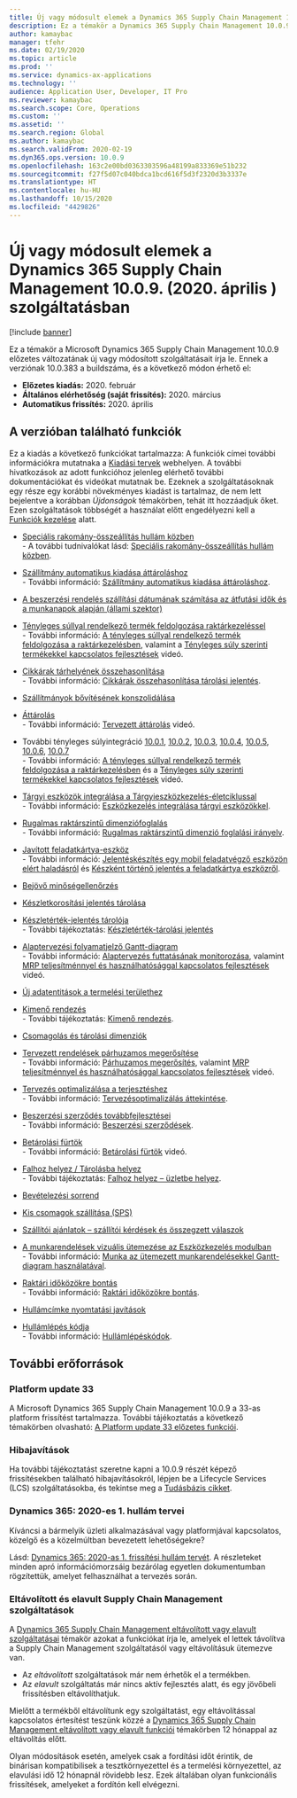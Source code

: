 ```yaml
---
title: Új vagy módosult elemek a Dynamics 365 Supply Chain Management 10.0.9. (2020. április ) szolgáltatásban
description: Ez a témakör a Dynamics 365 Supply Chain Management 10.0.9 új vagy módosított szolgáltatásait írja le.
author: kamaybac
manager: tfehr
ms.date: 02/19/2020
ms.topic: article
ms.prod: ''
ms.service: dynamics-ax-applications
ms.technology: ''
audience: Application User, Developer, IT Pro
ms.reviewer: kamaybac
ms.search.scope: Core, Operations
ms.custom: ''
ms.assetid: ''
ms.search.region: Global
ms.author: kamaybac
ms.search.validFrom: 2020-02-19
ms.dyn365.ops.version: 10.0.9
ms.openlocfilehash: 163c2e00bd0363303596a48199a833369e51b232
ms.sourcegitcommit: f27f5d07c040bdca1bcd616f5d3f2320d3b3337e
ms.translationtype: HT
ms.contentlocale: hu-HU
ms.lasthandoff: 10/15/2020
ms.locfileid: "4429826"
---
```

# <a name="whats-new-or-changed-in-dynamics-365-supply-chain-management-1009-april-2020"></a>Új vagy módosult elemek a Dynamics 365 Supply Chain Management 10.0.9. (2020. április ) szolgáltatásban

[!include [banner](../includes/banner.md)]

Ez a témakör a Microsoft Dynamics 365 Supply Chain Management 10.0.9 előzetes változatának új vagy módosított szolgáltatásait írja le. Ennek a verziónak 10.0.383 a buildszáma, és a következő módon érhető el:

- **Előzetes kiadás:** 2020. február
- **Általános elérhetőség (saját frissítés):** 2020. március
- **Automatikus frissítés:** 2020. április

## <a name="features-included-in-this-release"></a>A verzióban található funkciók

Ez a kiadás a következő funkciókat tartalmazza: A funkciók címei további információkra mutatnaka a [Kiadási tervek](https://docs.microsoft.com/dynamics365/release-plans/) webhelyen. A további hivatkozások az adott funkcióhoz jelenleg elérhető további dokumentációkat és videókat mutatnak be. Ezeknek a szolgáltatásoknak egy része egy korábbi növekményes kiadást is tartalmaz, de nem lett bejelentve a korábban *Újdonságok* témakörben, tehát itt hozzáadjuk őket. Ezen szolgáltatások többségét a használat előtt engedélyezni kell a [Funkciók kezelése](../../fin-ops-core/fin-ops/get-started/feature-management/feature-management-overview.md) alatt.

- [Speciális rakomány-összeállítás hullám közben](https://docs.microsoft.com/dynamics365-release-plan/2019wave2/dynamics365-supply-chain-management/advanced-load-building-during-wave)<br> - A további tudnivalókat lásd: [Speciális rakomány-összeállítás hullám közben](../warehousing/advanced-load-building-during-wave.md).

- [Szállítmány automatikus kiadása áttároláshoz](https://docs.microsoft.com/dynamics365-release-plan/2019wave2/dynamics365-supply-chain-management/auto-release-shipment-cross-dock)<br> - További információ: [Szállítmány automatikus kiadása áttároláshoz](../warehousing/auto-release-shipment-for-cross-docking.md).

- [A beszerzési rendelés szállítási dátumának számítása az átfutási idők és a munkanapok alapján (állami szektor)](https://docs.microsoft.com/dynamics365-release-plan/2020wave1/dynamics365-supply-chain-management/calculate-po-delivery-date-based-lead-times-working-days-public-sector)

- [Tényleges súllyal rendelkező termék feldolgozása raktárkezeléssel](https://docs.microsoft.com/dynamics365-release-plan/2020wave1/dynamics365-supply-chain-management/catch-weight-product-processing-warehouse-management)<br> - További információ: [A tényleges súllyal rendelkező termék feldolgozása a raktárkezelésben](../warehousing/catch-weight-processing.md), valamint a [Tényleges súly szerinti termékekkel kapcsolatos fejlesztések](https://www.microsoft.com/videoplayer/embed/RE4jzx8) videó.

- [Cikkárak tárhelyének összehasonlítása](https://docs.microsoft.com/dynamics365-release-plan/2020wave1/dynamics365-supply-chain-management/compare-item-price-storage)<br> - További információ: [Cikkárak összehasonlítása tárolási jelentés](../cost-management/compare-item-price.md).

- [Szállítmányok bővítésének konszolidálása](https://docs.microsoft.com/dynamics365-release-plan/2019wave2/dynamics365-supply-chain-management/consolidate-shipment-enhancements)

- [Áttárolás](https://docs.microsoft.com/dynamics365-release-plan/2019wave2/dynamics365-supply-chain-management/planned-cross-docking)<br> - További információ: [Tervezett áttárolás](https://www.microsoft.com/videoplayer/embed/RE4f7LF) videó.

- További tényleges súlyintegráció [10.0.1](https://docs.microsoft.com/dynamics365-release-plan/2019wave2/dynamics365-supply-chain-management/further-catch-weight-integration-10.0.1), [10.0.2](https://docs.microsoft.com/dynamics365-release-plan/2019wave2/dynamics365-supply-chain-management/further-catch-weight-integration-10.0.2), [10.0.3](https://docs.microsoft.com/dynamics365-release-plan/2019wave2/dynamics365-supply-chain-management/further-catch-weight-integration-10.0.3), [10.0.4](https://docs.microsoft.com/dynamics365-release-plan/2019wave2/dynamics365-supply-chain-management/further-catch-weight-integration-10.0.4), [10.0.5](https://docs.microsoft.com/dynamics365-release-plan/2019wave2/dynamics365-supply-chain-management/further-catch-weight-integration-10.0.5), [10.0.6](https://docs.microsoft.com/dynamics365-release-plan/2019wave2/dynamics365-supply-chain-management/further-catch-weight-integration-10.0.6), [10.0.7](https://docs.microsoft.com/dynamics365-release-plan/2019wave2/dynamics365-supply-chain-management/further-catch-weight-integration-10.0.7)<br> - További információ: [A tényleges súllyal rendelkező termék feldolgozása a raktárkezelésben](../warehousing/catch-weight-processing.md) és a [Tényleges súly szerinti termékekkel kapcsolatos fejlesztések](https://www.microsoft.com/videoplayer/embed/RE4jzx8) videó.

- [Tárgyi eszközök integrálása a Tárgyieszközkezelés-életciklussal](https://docs.microsoft.com/dynamics365-release-plan/2020wave1/dynamics365-supply-chain-management/fixed-assets-integration-asset-management-lifecycle)<br> - További információ: [Eszközkezelés integrálása tárgyi eszközökkel](../asset-management/integration-to-fixed-assets/fixed-asset-integration.md).

- [Rugalmas raktárszintű dimenziófoglalás](https://docs.microsoft.com/dynamics365-release-plan/2019wave2/dynamics365-supply-chain-management/flexible-warehouse-level-dimension-reservation)<br> - További információ: [Rugalmas raktárszintű dimenzió foglalási irányelv](../warehousing/flexible-warehouse-level-dimension-reservation.md).

- [Javított feladatkártya-eszköz](https://docs.microsoft.com/dynamics365-release-plan/2020wave1/dynamics365-supply-chain-management/improved-job-card-device)<br> - További információ: [Jelentéskészítés egy mobil feladatvégző eszközön elért haladásról](../production-control/tasks/report-progress-mobile-job-device.md) és [Készként történő jelentés a feladatkártya eszközről](../production-control/report-finished-job-device.md).

- [Bejövő minőségellenőrzés](https://docs.microsoft.com/dynamics365-release-plan/2019wave2/dynamics365-supply-chain-management/inbound-quality-check)

- [Készletkorosítási jelentés tárolása](https://docs.microsoft.com/dynamics365-release-plan/2019wave2/dynamics365-supply-chain-management/inventory-aging-report-storage)

- [Készletérték-jelentés tárolója](https://docs.microsoft.com/dynamics365-release-plan/2019wave2/dynamics365-supply-chain-management/inventory-value-report-storage)<br> - További tájékoztatás: [Készletérték-tárolási jelentés](../cost-management/inventory-value-report-storage.md)

- [Alaptervezési folyamatjelző Gantt-diagram](https://docs.microsoft.com/dynamics365-release-plan/2019wave2/dynamics365-supply-chain-management/master-planning-progress-gantt-chart)<br> - További információ: [Alaptervezés futtatásának monitorozása](../master-planning/tasks/monitor-master-planning-run.md), valamint [MRP teljesítménnyel és használhatósággal kapcsolatos fejlesztések](https://www.microsoft.com/videoplayer/embed/RE4myrJ) videó.

- [Új adatentitások a termelési területhez](https://docs.microsoft.com/dynamics365-release-plan/2020wave1/dynamics365-supply-chain-management/new-data-entities-manufacturing-area)

- [Kimenő rendezés](https://docs.microsoft.com/dynamics365-release-plan/2019wave2/dynamics365-supply-chain-management/outbound-sorting)<br> - További tájékoztatás: [Kimenő rendezés](../warehousing/outbound-sorting.md).

- [Csomagolás és tárolási dimenziók](https://docs.microsoft.com/dynamics365-release-plan/2019wave2/dynamics365-supply-chain-management/packing-vs.-storage-dimensions)

- [Tervezett rendelések párhuzamos megerősítése](https://docs.microsoft.com/dynamics365-release-plan/2019wave2/dynamics365-supply-chain-management/parallelized-firming-planned-orders)<br> - További információ: [Párhuzamos megerősítés](../master-planning/maintain-planned-orders.md#parallelize-firming), valamint [MRP teljesítménnyel és használhatósággal kapcsolatos fejlesztések](https://www.microsoft.com/videoplayer/embed/RE4myrJ) videó.

- [Tervezés optimalizálása a terjesztéshez](https://docs.microsoft.com/dynamics365-release-plan/2019wave2/dynamics365-supply-chain-management/planning-optimization-distribution)<br> - További információ: [Tervezésoptimalizálás áttekintése](../master-planning/planning-optimization/planning-optimization-overview.md).

- [Beszerzési szerződés továbbfejlesztései](https://docs.microsoft.com/dynamics365-release-plan/2019wave2/dynamics365-supply-chain-management/purchase-agreement-enhancements)<br> - További információ: [Beszerzési szerződések](../procurement/purchase-agreements.md).

- [Betárolási fürtök](https://docs.microsoft.com/dynamics365-release-plan/2019wave2/dynamics365-supply-chain-management/put-away-clusters) <br> - További információ: [Betárolási fürtök](https://www.microsoft.com/videoplayer/embed/RE4f5aB) videó.

- [Falhoz helyez / Tárolásba helyez](https://docs.microsoft.com/dynamics365-release-plan/2019wave2/dynamics365-supply-chain-management/put-wallput-store)<br> - További tájékoztatás: [Falhoz helyez – üzletbe helyez](../warehousing/put-to-wall-put-to-store.md).

- [Bevételezési sorrend](https://docs.microsoft.com/dynamics365-release-plan/2019wave2/dynamics365-supply-chain-management/receive-sortation)

- [Kis csomagok szállítása (SPS)](https://docs.microsoft.com/dynamics365-release-plan/2019wave2/dynamics365-supply-chain-management/small-package-shipping-sps)

- [Szállítói ajánlatok – szállítói kérdések és összegzett válaszok](https://docs.microsoft.com/dynamics365-release-plan/2019wave2/dynamics365-supply-chain-management/vendor-bidding-questions-vendors-summarized-responses)

- [A munkarendelések vizuális ütemezése az Eszközkezelés modulban](https://docs.microsoft.com/dynamics365-release-plan/2020wave1/dynamics365-supply-chain-management/visual-scheduling-work-orders-asset-management)<br> - További információ: [Munka az ütemezett munkarendelésekkel Gantt-diagram használatával](../asset-management/work-order-scheduling/schedule-work-orders.md#gantt).

- [Raktári időközökre bontás](https://docs.microsoft.com/dynamics365-release-plan/2019wave2/dynamics365-supply-chain-management/warehouse-slotting)<br> - További információ: [Raktári időközökre bontás](../warehousing/warehouse-slotting.md).

- [Hullámcímke nyomtatási javítások](https://docs.microsoft.com/dynamics365-release-plan/2019wave2/dynamics365-supply-chain-management/wave-label-printing-enhancements)

- [Hullámlépés kódja](https://docs.microsoft.com/dynamics365-release-plan/2019wave2/dynamics365-supply-chain-management/wave-step-code)<br> - További információ: [Hullámlépéskódok](../warehousing/wave-step-codes.md).

## <a name="additional-resources"></a>További erőforrások

### <a name="platform-update-33"></a>Platform update 33

A Microsoft Dynamics 365 Supply Chain Management 10.0.9 a 33-as platform frissítést tartalmazza. További tájékoztatás a következő témakörben olvasható: [A Platform update 33 előzetes funkciói](../../fin-ops-core/dev-itpro/get-started/whats-new-platform-update-33.md).

### <a name="bug-fixes"></a>Hibajavítások

Ha további tájékoztatást szeretne kapni a 10.0.9 részét képező frissítésekben található hibajavításokról, lépjen be a Lifecycle Services (LCS) szolgáltatásokba, és tekintse meg a [Tudásbázis cikket](https://fix.lcs.dynamics.com/Issue/Details?bugId=415034&dbType=3&qc=7bdf05cf1859a5a56f4b9c0dae88fa1653d489181b3a2c1f19429225daf5724b).

### <a name="dynamics-365-2020-release-wave-1-plan"></a>Dynamics 365: 2020-es 1. hullám tervei

Kíváncsi a bármelyik üzleti alkalmazásával vagy platformjával kapcsolatos, közelgő és a közelmúltban bevezetett lehetőségekre?

Lásd: [Dynamics 365: 2020-as 1. frissítési hullám tervét](https://docs.microsoft.com/dynamics365-release-plan/2020wave1/index). A részleteket minden apró információmorzsáig bezárólag egyetlen dokumentumban rögzítettük, amelyet felhasználhat a tervezés során.

### <a name="removed-and-deprecated-supply-chain-management-features"></a>Eltávolított és elavult Supply Chain Management szolgáltatások

A [Dynamics 365 Supply Chain Management eltávolított vagy elavult szolgáltatásai](removed-deprecated-features-scm-updates.md) témakör azokat a funkciókat írja le, amelyek el lettek távolítva a Supply Chain Management szolgáltatásól vagy eltávolításuk ütemezve van.

- Az *eltávolított* szolgáltatások már nem érhetők el a termékben.
- Az *elavult* szolgáltatás már nincs aktív fejlesztés alatt, és egy jövőbeli frissítésben eltávolíthatjuk.

Mielőtt a termékből eltávolítunk egy szolgáltatást, egy eltávolítással kapcsolatos értesítést teszünk közzé a [Dynamics 365 Supply Chain Management eltávolított vagy elavult funkciói](removed-deprecated-features-scm-updates.md) témakörben 12 hónappal az eltávolítás előtt.

Olyan módosítások esetén, amelyek csak a fordítási időt érintik, de binárisan kompatibilisek a tesztkörnyezettel és a termelési környezettel, az elavulási idő 12 hónapnál rövidebb lesz. Ezek általában olyan funkcionális frissítések, amelyeket a fordítón kell elvégezni.
